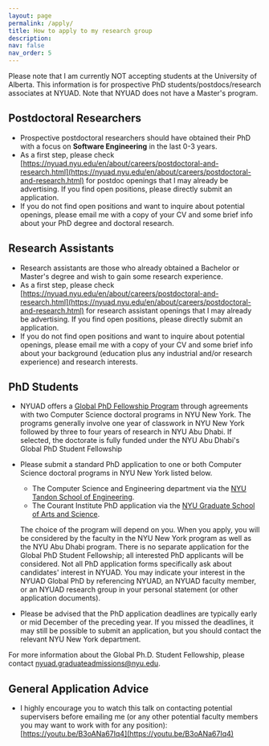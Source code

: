 ```yaml
---
layout: page
permalink: /apply/
title: How to apply to my research group
description: 
nav: false
nav_order: 5
---
```


Please note that I am currently NOT accepting students at the University of Alberta.
This information is for prospective PhD students/postdocs/research associates at NYUAD.
Note that NYUAD does not have a Master's program.

## Postdoctoral Researchers

- Prospective postdoctoral researchers should have obtained their PhD with a focus on **Software Engineering** in the last 0-3 years.
- As a first step, please check [https://nyuad.nyu.edu/en/about/careers/postdoctoral-and-research.html](https://nyuad.nyu.edu/en/about/careers/postdoctoral-and-research.html) for postdoc openings that I may already be advertising. If you find open positions, please directly submit an application.
- If you do not find open positions and want to inquire about potential openings, please email me with a copy of your CV and some brief info about your PhD degree and doctoral research.

## Research Assistants

- Research assistants are those who already obtained a Bachelor or Master's degree and wish to gain some research experience. 
- As a first step, please check [https://nyuad.nyu.edu/en/about/careers/postdoctoral-and-research.html](https://nyuad.nyu.edu/en/about/careers/postdoctoral-and-research.html) for research assistant openings that I may already be advertising. If you find open positions, please directly submit an application.
- If you do not find open positions and want to inquire about potential openings, please email me with a copy of your CV and some brief info about your background (education plus any industrial and/or research experience) and research interests.

## PhD Students

* NYUAD offers a [Global PhD Fellowship Program](https://nyuad.nyu.edu/en/admissions/graduate/global-phd-student-fellowships-in-science.html) through agreements with two Computer Science doctoral programs in NYU New York. The programs generally involve one year of classwork in NYU New York followed by three to four years of research in NYU Abu Dhabi.  If selected, the doctorate is fully funded under the NYU Abu Dhabi's Global PhD Student Fellowship
* Please submit a standard PhD application to one or both Computer Science doctoral programs in NYU New York listed below.
    * The Computer Science and Engineering department via the [NYU Tandon School of Engineering](https://engineering.nyu.edu/admissions/graduate). 
    * The Courant Institute PhD application via the [NYU Graduate School of Arts and Science](https://cs.nyu.edu/home/phd/admission.html).

    The choice of the program will depend on you. When you apply, you will be considered by the faculty in the NYU New York program as well as the NYU Abu Dhabi program. There is no separate application for the Global PhD Student Fellowship; all interested PhD applicants will be considered. Not all PhD application forms specifically ask about candidates' interest in NYUAD. You may indicate your interest in the NYUAD Global PhD by referencing NYUAD, an NYUAD faculty member, or an NYUAD research group in your personal statement (or other application documents). 
* Please be advised that the PhD application deadlines are typically early or mid December of the preceding year.  If you missed the deadlines, it may still be possible to submit an application, but you should contact the relevant NYU New York department. 

For more information about the Global Ph.D. Student Fellowship, please contact [nyuad.graduateadmissions@nyu.edu](mailto:nyuad.graduateadmissions@nyu.edu).

## General Application Advice

* I highly encourage you to watch this talk on contacting potential supervisers before emailing me (or any other potential faculty members you may want to work with for any position): [https://youtu.be/B3oANa67Iq4](https://youtu.be/B3oANa67Iq4)